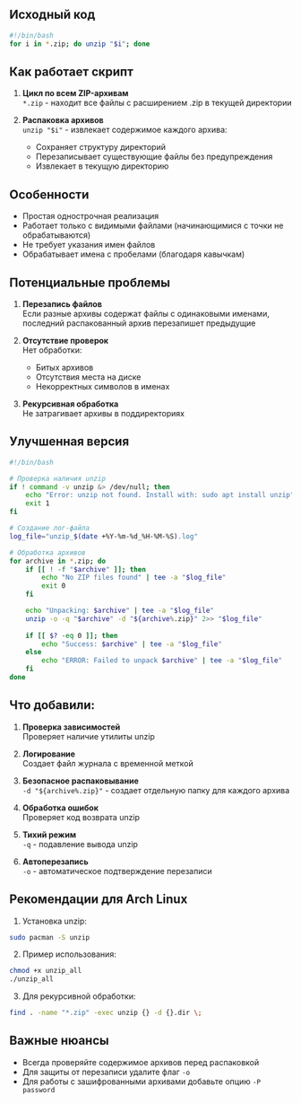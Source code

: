 
## Исходный код
```bash
#!/bin/bash
for i in *.zip; do unzip "$i"; done
```

## Как работает скрипт
1. **Цикл по всем ZIP-архивам**  
   `*.zip` - находит все файлы с расширением .zip в текущей директории

2. **Распаковка архивов**  
   `unzip "$i"` - извлекает содержимое каждого архива:
   - Сохраняет структуру директорий
   - Перезаписывает существующие файлы без предупреждения
   - Извлекает в текущую директорию

## Особенности
- Простая однострочная реализация
- Работает только с видимыми файлами (начинающимися с точки не обрабатываются)
- Не требует указания имен файлов
- Обрабатывает имена с пробелами (благодаря кавычкам)

## Потенциальные проблемы
1. **Перезапись файлов**  
   Если разные архивы содержат файлы с одинаковыми именами, последний распакованный архив перезапишет предыдущие

2. **Отсутствие проверок**  
   Нет обработки:
   - Битых архивов
   - Отсутствия места на диске
   - Некорректных символов в именах

3. **Рекурсивная обработка**  
   Не затрагивает архивы в поддиректориях

## Улучшенная версия
```bash
#!/bin/bash

# Проверка наличия unzip
if ! command -v unzip &> /dev/null; then
    echo "Error: unzip not found. Install with: sudo apt install unzip"
    exit 1
fi

# Создание лог-файла
log_file="unzip_$(date +%Y-%m-%d_%H-%M-%S).log"

# Обработка архивов
for archive in *.zip; do
    if [[ ! -f "$archive" ]]; then
        echo "No ZIP files found" | tee -a "$log_file"
        exit 0
    fi

    echo "Unpacking: $archive" | tee -a "$log_file"
    unzip -o -q "$archive" -d "${archive%.zip}" 2>> "$log_file"
    
    if [[ $? -eq 0 ]]; then
        echo "Success: $archive" | tee -a "$log_file"
    else
        echo "ERROR: Failed to unpack $archive" | tee -a "$log_file"
    fi
done
```

## Что добавили:
1. **Проверка зависимостей**  
   Проверяет наличие утилиты unzip

2. **Логирование**  
   Создает файл журнала с временной меткой

3. **Безопасное распаковывание**  
   `-d "${archive%.zip}"` - создает отдельную папку для каждого архива

4. **Обработка ошибок**  
   Проверяет код возврата unzip

5. **Тихий режим**  
   `-q` - подавление вывода unzip

6. **Автоперезапись**  
   `-o` - автоматическое подтверждение перезаписи

## Рекомендации для Arch Linux
1. Установка unzip:
```bash
sudo pacman -S unzip
```

2. Пример использования:
```bash
chmod +x unzip_all
./unzip_all
```

3. Для рекурсивной обработки:
```bash
find . -name "*.zip" -exec unzip {} -d {}.dir \;
```

## Важные нюансы
- Всегда проверяйте содержимое архивов перед распаковкой
- Для защиты от перезаписи удалите флаг `-o`
- Для работы с зашифрованными архивами добавьте опцию `-P password`